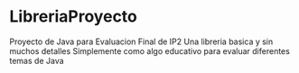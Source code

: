 # LibreriaProyecto
Proyecto de Java para Evaluacion Final de IP2
Una libreria basica y sin muchos detalles
Simplemente como algo educativo para evaluar diferentes temas de Java
